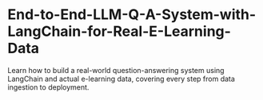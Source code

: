 # End-to-End-LLM-Q-A-System-with-LangChain-for-Real-E-Learning-Data
Learn how to build a real-world question-answering system using LangChain and actual e-learning data, covering every step from data ingestion to deployment.

